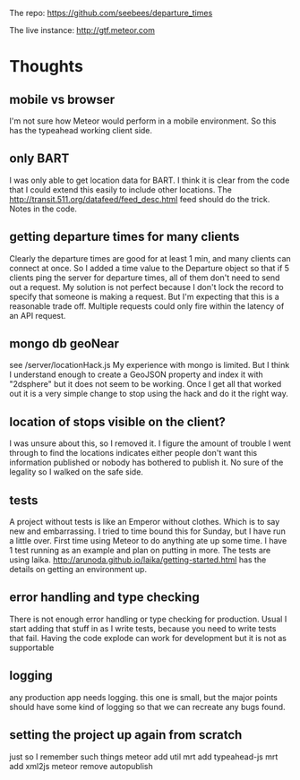 
The repo: https://github.com/seebees/departure_times

The live instance: http://gtf.meteor.com

# Thoughts

## mobile vs browser

I'm not sure how Meteor would perform in a mobile environment.
So this has the typeahead working client side.

## only BART

I was only able to get location data for BART.  I think
it is clear from the code that I could extend this easily to
include other locations.  The http://transit.511.org/datafeed/feed_desc.html
feed should do the trick.  Notes in the code.

## getting departure times for many clients

Clearly the departure times are good for at least 1 min,
and many clients can connect at once.  So I added a time value
to the Departure object so that if 5 clients ping the server
for departure times, all of them don't need to send out a request.
My solution is not perfect because I don't lock the record
to specify that someone is making a request.  But I'm expecting
that this is a reasonable trade off.  Multiple requests could
only fire within the latency of an API request.

## mongo db geoNear

see /server/locationHack.js  My experience with mongo is limited.
But I think I understand enough to create a GeoJSON property and
index it with "2dsphere" but it does not seem to be working.
Once I get all that worked out it is a very simple change
to stop using the hack and do it the right way.

## location of stops visible on the client?

I was unsure about this, so I removed it.  I figure
the amount of trouble I went through to find the locations
indicates either people don't want this information published
or nobody has bothered to publish it.  No sure of the legality
so I walked on the safe side.

## tests

A project without tests is like an Emperor without clothes.
Which is to say new and embarrassing.  I tried to time bound this
for Sunday, but I have run a little over.  First time using Meteor
to do anything ate up some time.  I have 1 test running as an 
example and plan on putting in more.  The tests are using laika.
http://arunoda.github.io/laika/getting-started.html has the details
on getting an environment up.

## error handling and type checking

There is not enough error handling or type checking for 
production.  Usual I start adding that stuff in as I write
tests, because you need to write tests that fail.  Having the
code explode can work for development but it is not as supportable

## logging

any production app needs logging.  this one is small, but the major
points should have some kind of logging so that we can recreate any
bugs found.   

## setting the project up again from scratch

just so I remember such things
meteor add util
mrt add typeahead-js
mrt add xml2js
meteor remove autopublish